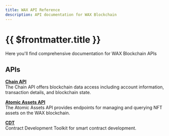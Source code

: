 ```yaml
---
title: WAX API Reference
description: API documentation for WAX Blockchain
---
```


# {{ $frontmatter.title }}

Here you'll find comprehensive documentation for WAX Blockchain APIs

## APIs

**[Chain API](/apis/chain-api)**  
The Chain API offers blockchain data access including account information, transaction details, and blockchain state.

**[Atomic Assets API](/apis/atomic-api)**  
The Atomic Assets API provides endpoints for managing and querying NFT assets on the WAX blockchain.

**[CDT](/build/api-reference/cdt_api)**  
Contract Development Toolkit for smart contract development.
